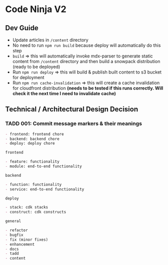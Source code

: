# Code Ninja V2

## Dev Guide

- Update articles in `/content` directory
- No need to run `npm run build` because deploy will automatically do this step
- `build` => this will automatically invoke mdx-parser to generate static content from `/content` directory and then build a snowpack distribution (ready to be deployed)
- Run `npm run deploy` => this will build & publish built content to s3 bucket for deployment
- Run `npm run cache-invalidation` => this will create a cache invalidation for cloudfront distribution **(needs to be tested if this runs correctly. Will check it the next time I need to invalidate cache)**

## Technical / Architectural Design Decision

### TADD 001: Commit message markers & their meanings

```md
- frontend: frontend chore
- backend: backend chore
- deploy: deploy chore

frontend

- feature: functionality
- module: end-to-end functionality

backend

- function: functionality
- service: end-to-end functionality

deploy

- stack: cdk stacks
- construct: cdk constructs

general

- refactor
- bugfix
- fix (minor fixes)
- enhancement
- docs
- tadd
- content
```
